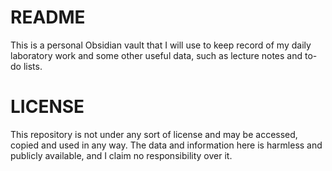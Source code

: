 # README
This is a personal Obsidian vault that I will use to keep record of my daily laboratory work and some other useful data, such as lecture notes and to-do lists.

# LICENSE
This repository is not under any sort of license and may be accessed, copied and used in any way. The data and information here is harmless and publicly available, and I claim no responsibility over it.
